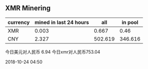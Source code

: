 ## XMR Minering

|currency|mined in last 24 hours|all|in pool|
|---|---|---|---|
|XMR|0.003|0.667|0.46|
|CNY|2.327|502.619|346.616|

今日美元对人民币 6.94	今日xmr对人民币753.04


2018-10-24 04:50